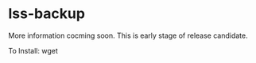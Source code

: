 # lss-backup

More information cocming soon. This is early stage of release candidate.

To Install:
wget
